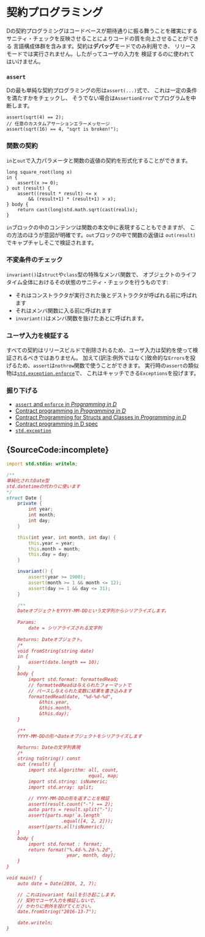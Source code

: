 # 契約プログラミング

Dの契約プログラミングはコードベースが期待通りに振る舞うことを確実にする
サニティ・チェックを反映させることによりコードの質を向上させることができる
言語構成体群を含みます。契約は**デバッグ**モードでのみ利用でき、
リリースモードでは実行されません。したがってユーザの入力を
検証するのに使われてはいけません。

### `assert`

Dの最も単純な契約プログラミングの形は`assert(...)`式で、
これは一定の条件を満たすかをチェックし、
そうでない場合は`AssertionError`でプログラムを中断します。

    assert(sqrt(4) == 2);
    // 任意のカスタムアサーションエラーメッセージ
    assert(sqrt(16) == 4, "sqrt is broken!");

### 関数の契約

`in`と`out`で入力パラメータと関数の返値の契約を形式化することができます。

    long square_root(long x)
    in {
        assert(x >= 0);
    } out (result) {
        assert((result * result) <= x
            && (result+1) * (result+1) > x);
    } body {
        return cast(long)std.math.sqrt(cast(real)x);
    }

`in`ブロックの中のコンテンツは関数の本文中に表現することもできますが、
この方法のほうが意図が明確です。`out`ブロックの中で関数の返値は
`out(result)`でキャプチャしそこで検証されます。

### 不変条件のチェック

`invariant()`は`struct`や`class`型の特殊なメンバ関数で、
オブジェクトのライフタイム全体におけるその状態のサニティ・チェックを行うものです:

* それはコンストラクタが実行された後とデストラクタが呼ばれる前に呼ばれます
* それはメンバ関数に入る前に呼ばれます
* `invariant()`はメンバ関数を抜けたあとに呼ばれます。

### ユーザ入力を検証する

すべての契約はリリースビルドで削除されるため、ユーザ入力は契約を使って検証されるべきではありません。
加えて(訳注:例外ではなく)致命的な`Errors`を投げるため、`assert`は`nothrow`関数で使うことができます。
実行時の`assert`の類似物は[`std.exception.enforce`](https://dlang.org/phobos/std_exception.html#.enforce)で、
これはキャッチできる`Exceptions`を投げます。

### 掘り下げる

- [`assert` and `enforce` in _Programming in D_](http://ddili.org/ders/d.en/assert.html)
- [Contract programming in _Programming in D_](http://ddili.org/ders/d.en/contracts.html)
- [Contract Programming for Structs and Classes in _Programming in D_](http://ddili.org/ders/d.en/invariant.html)
- [Contract programming in D spec](https://dlang.org/spec/contracts.html)
- [`std.exception`](https://dlang.org/phobos/std_exception.html)

## {SourceCode:incomplete}

```d
import std.stdio: writeln;

/**
単純化されたDate型
std.datetimeの代わりに使います
*/
struct Date {
    private {
        int year;
        int month;
        int day;
    }

    this(int year, int month, int day) {
        this.year = year;
        this.month = month;
        this.day = day;
    }

    invariant() {
        assert(year >= 1900);
        assert(month >= 1 && month <= 12);
        assert(day >= 1 && day <= 31);
    }

    /**
    DateオブジェクトをYYYY-MM-DDという文字列からシリアライズします。
    
    Params:
        date = シリアライズされる文字列
        
    Returns: Dateオブジェクト。
    /*
    void fromString(string date)
    in {
        assert(date.length == 10);
    }
    body {
        import std.format: formattedRead;
        // formattedReadは与えられたフォーマットで
        // パースし与えられた変数に結果を書き込みます
        formattedRead(date, "%d-%d-%d",
            &this.year,
            &this.month,
            &this.day);
    }

    /**
    YYYY-MM-DDの形へDateオブジェクトをシリアライズします

    Returns: Dateの文字列表現
    /*
    string toString() const
    out (result) {
        import std.algorithm: all, count,
                              equal, map;
        import std.string: isNumeric;
        import std.array: split;

        // YYYY-MM-DDの形を返すことを検証
        assert(result.count("-") == 2);
        auto parts = result.split("-");
        assert(parts.map!`a.length`
                    .equal([4, 2, 2]));
        assert(parts.all!isNumeric);
    }
    body {
        import std.format : format;
        return format("%.4d-%.2d-%.2d",
                      year, month, day);
    }
}

void main() {
    auto date = Date(2016, 2, 7);

    // これはinvariant failを引き起こします。
    // 契約でユーザ入力を検証しないで、
    // かわりに例外を投げてください。
    date.fromString("2016-13-7");

    date.writeln;
}
```

